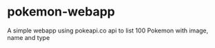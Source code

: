 # pokemon-webapp
A simple webapp using pokeapi.co api to list 100 Pokemon with image, name and type
